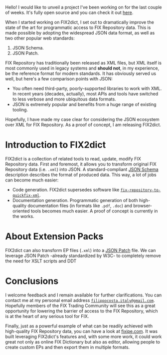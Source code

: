 Hello!
I would like to unveil a project I've been working on for the last couple of weeks. It's fully open source and you can check it out [here](https://github.com/fixipe/fix2dict/).

When I started working on FIX2dict, I set out to dramatically improve the state of the art for programmatic access to FIX Repository data. This is made possible by adopting the widespread JSON data format, as well as two other popular web standards:

1. JSON Schema.
2. JSON Patch.

FIX Repository has traditionally been released as XML files, but XML itself is most commonly used in legacy systems and **should not**, in my experience, be the reference format for modern standards. It has obviously served us well, but here's a few comparison points with JSON:

* You often need third-party, poorly-supported libraries to work with XML. In recent years (decades, actually), most APIs and tools have switched to less verbose and more ubiquitous data formats.
* JSON is extremely popular and benefits from a huge range of existing tooling.

Hopefully, I have made my case clear for considering the JSON ecosystem over XML for FIX Repository. As a proof of concept, I am releasing FIX2dict.

# Introduction to FIX2dict

FIX2dict is a collection of related tools to read, update, modify FIX Repository data. First and foremost, it allows you to transform original FIX Repository data (i.e. `.xml`) into JSON. A standard-compliant [JSON Schema](https://json-schema.org/) description describes the format of produced data. This way, a lot of jobs can become much easier:

- Code generation. FIX2dict supersedes software like [`fix-repository-to-quickfix-xml`](https://code.google.com/archive/p/fix-repository-to-quickfix-xml/).
- Documentation generation. Programmatic generation of both high-quality documentation files (in formats like `.pdf`, `.doc`) and browser-oriented tools becomes much easier. A proof of concept is currently in the works.

# About Extension Packs

FIX2dict can also transform EP files (`.xml`) into a [JSON Patch](https://tools.ietf.org/html/rfc6902) file. We can leverage JSON Patch -already standardized by W3C- to completely remove the need for XSLT scripts and DDT

# Conclusions

I welcome feedback and I remain available for further clarifications. You can contact me at my personal email address [`filippocosta.italy@gmail.com`](mailto:filippocosta.italy@gmail.com). Hopefully members of the FIX Trading Community will see this as a great opportunity for lowering the barrier of access to the FIX Repository, which is at the heart of any serious tool for FIX.

Finally, just as a powerful example of what can be readily achieved with high-quality FIX Repository data, you can have a look at [fixipe.com](https://fixipe.com). It was built leveraging FIX2dict's features and, with some more work, it could work great not only as online FIX Dictionary but also as editor, allowing people to create custom EPs and then export them in multiple formats.